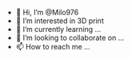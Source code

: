 - 👋 Hi, I’m @Milo976
- 👀 I’m interested in 3D print
- 🌱 I’m currently learning ...
- 💞️ I’m looking to collaborate on ...
- 📫 How to reach me ...

<!---
Milo976/Milo976 is a ✨ special ✨ repository because its `README.md` (this file) appears on your GitHub profile.
You can click the Preview link to take a look at your changes.
--->
